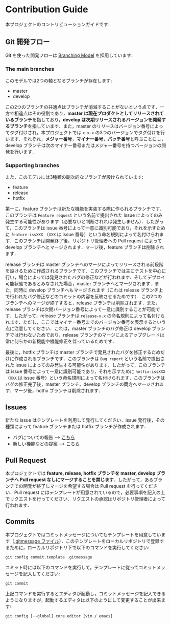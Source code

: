# Contribution Guide

本プロジェクトのコントリビューションガイドです．

## Git 開発フロー

Git を使った開発フローは [Branching Model](https://nvie.com/posts/a-successful-git-branching-model/) を採用しています．

### The main branches

このモデルでは2つの軸となるブランチが存在します:

- master
- develop

この2つのブランチの共通点はブランチが消滅することがないという点です．一方で相違点はその役割であり，**master は現在プロダクトとしてリリースされているブランチ**を指しており，**develop は次期リリースされるバージョンを開発するブランチ**を指しています．また，master のリリースはバージョン番号によってタグ付けされ，本プロジェクトでは `x.x.x` の3つのバージョンでタグ付けを行います．それぞれ，**メジャー番号**，**マイナー番号**，**パッチ番号**と呼ぶことにし，develop ブランチは次のマイナー番号またはメジャー番号を持つバージョンの開発を行います．

### Supporting branches

また，このモデルには3種類の副次的なブランチが設けられています:

- feature
- release
- hotfix

第一に，feature ブランチは新たな機能を実装する際に作られるブランチです．このブランチは `Feature request` という名前で提出された issue によってのみ発生する可能性があります（必要ないと判断されれば発生しません）．したがって，このブランチは issue 番号によって一意に識別可能であり，それを示すために `feature-issXXX` （`XXX` は issue 番号）という命名規則によって名付けられます．このブランチは開発終了後，リポジトリ管理者への Pull request によって develop ブランチへとマージされます．マージ後，feature ブランチは削除されます．

release ブランチは master ブランチへのマージによってリリースされる前段階を設けるために作成されるブランチです．このブランチでは主にテストを中心に行い，場合によっては発見されたバグの修正などが行われます．そしてデプロイ可能状態であるとみなされた場合，master ブランチへとマージされます．また，同時に develop ブランチへもマージされます（これは release ブランチ上で行われたバグ修正などのコミットの内容を反映させるためです）．この2つのブランチへのマージが終了すると，release ブランチは削除されます．また，release ブランチは次期バージョン番号によって一意に識別することが可能です．したがって，release ブランチは `release-x.x` の命名規則によって名付けられます．ただし，ここではマイナー番号までのバージョン番号を表示するという点に注意してください．これは，master ブランチのバグ修正は develop ブランチでは行わないためであり，release ブランチのマージによるアップグレードは常に何らかの新機能や機能修正を伴っているためです．

最後に，hotfix ブランチは master ブランチで発見されたバグを修正するためだけに作成されるブランチです．このブランチは `Bug report` という名前で提出された issue によってのみ発生する可能性があります．したがって，このブランチは issue 番号によって一意に識別可能であり，それを示すために `hotfix-issXXX`（`XXX` は issue 番号）という命名規則によって名付けられます．このブランチはバグの修正完了後，master ブランチ，develop ブランチの両方へマージされます．マージ後，hotfix ブランチは削除されます．

## Issues

新たな issue はテンプレートを利用して発行してください．issue 発行後，その種類によって feature ブランチまたは hotfix ブランチが作成されます．

- バグについての報告    --> [こちら](https://github.com/FROM-THE-EARTH/canbeta/issues/new?template=bug_report.md)
- 新しい機能などの提案  --> [こちら](https://github.com/FROM-THE-EARTH/canbeta/issues/new?template=feature_request.md)

## Pull Request

本プロジェクトでは **feature, release, hotfix ブランチを master, develop ブランチへ Pull request なしにマージすることを禁じます**．したがって，あるブランチでの開発が終了しマージを希望する場合は Pull request を行ってください．Pull request にはテンプレートが用意されているので，必要事項を記入の上でリクエストを行ってください．リクエストの承認はリポジトリ管理者によって行われます．

## Commits

本プロジェクトではコミットメッセージについてもテンプレートを用意しています（[.gitmessage ファイル](.gitmessage)）．このテンプレートをローカルリポジトリで登録するために，ローカルリポジトリ下で以下のコマンドを実行してください:

```
git config commit.template .gitmessage
```

コミット時には以下のコマンドを実行して，テンプレートに従ってコミットメッセージを記入してください:

```
git commit
```

上記コマンドを実行するとエディタが起動し，コミットメッセージを記入できるようになりますが，起動するエディタは以下のようにして変更することが出来ます:

```
git config [--global] core.editor [vim / emacs]
```
